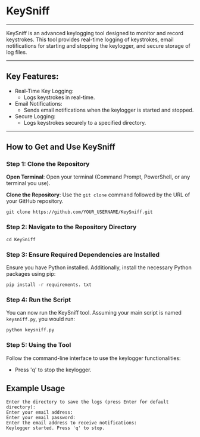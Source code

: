 # KeySniff
---

KeySniff is an advanced keylogging tool designed to monitor and record keystrokes. This tool provides real-time logging of keystrokes, email notifications for starting and stopping the keylogger, and secure storage of log files.

---
## Key Features:

- Real-Time Key Logging:
  - Logs keystrokes in real-time.
- Email Notifications:
  - Sends email notifications when the keylogger is started and stopped.
- Secure Logging:
  - Logs keystrokes securely to a specified directory.

---
## How to Get and Use KeySniff

### Step 1: Clone the Repository

**Open Terminal**: Open your terminal (Command Prompt, PowerShell, or any terminal you use).

**Clone the Repository**: Use the `git clone` command followed by the URL of your GitHub repository.

```
git clone https://github.com/YOUR_USERNAME/KeySniff.git
```

### Step 2: Navigate to the Repository Directory

```
cd KeySniff
```

### Step 3: Ensure Required Dependencies are Installed

Ensure you have Python installed. Additionally, install the necessary Python packages using pip:

```
pip install -r requirements. txt
```

### Step 4: Run the Script

You can now run the KeySniff tool. Assuming your main script is named `keysniff.py`, you would run:

```
python keysniff.py
```

### Step 5: Using the Tool

Follow the command-line interface to use the keylogger functionalities:

- Press 'q' to stop the keylogger.

## Example Usage

```
Enter the directory to save the logs (press Enter for default directory):
Enter your email address:
Enter your email password:
Enter the email address to receive notifications:
Keylogger started. Press 'q' to stop.
```
